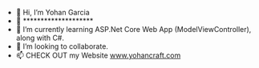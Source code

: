 - 👋 Hi, I’m Yohan Garcia
- 👀 ********************
- 🌱 I’m currently learning ASP.Net Core Web App (ModelViewController), along with C#.
- 💞️ I’m looking to collaborate.
- 📫 CHECK OUT my Website www.yohancraft.com

<!---
yohanJS/yohanJS is a ✨ special ✨ repository because its `README.md` (this file) appears on your GitHub profile.
You can click the Preview link to take a look at your changes.
--->
